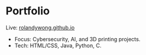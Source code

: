 # Portfolio  
Live: [rolandywong.github.io](https://rolandywong.github.io)  
- Focus: Cybersecurity, AI, and 3D printing projects.  
- Tech: HTML/CSS, Java, Python, C.
